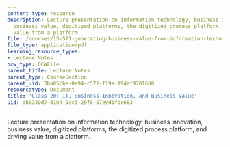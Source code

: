 ```yaml
---
content_type: resource
description: Lecture presentation on information technology, business innovation,
  business value, digitized platforms, the digitized process platform, and driving
  value from a platform.
file: /courses/15-571-generating-business-value-from-information-technology-spring-2009/db0330d731b49ac329f857e9d1fbc683_MIT15_571s09_lec20.pdf
file_type: application/pdf
learning_resource_types:
- Lecture Notes
ocw_type: OCWFile
parent_title: Lecture Notes
parent_type: CourseSection
parent_uid: 3ba85cbe-0a94-c572-f19a-194af97016d0
resourcetype: Document
title: 'Class 20: IT, Business Innovation, and Business Value'
uid: db0330d7-31b4-9ac3-29f8-57e9d1fbc683
---
```

Lecture presentation on information technology, business innovation, business value, digitized platforms, the digitized process platform, and driving value from a platform.

